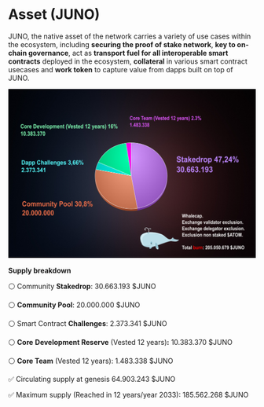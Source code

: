 # Asset \(JUNO\)

JUNO, the native asset of the network carries a variety of use cases within the ecosystem, including **securing the proof of stake network**, **key to on-chain governance**, act as **transport fuel for all interoperable smart contracts** deployed in the ecosystem, **collateral** in various smart contract usecases and **work token** to capture value from dapps built on top of JUNO.

![](../../.gitbook/assets/genesis-supply-pie-2-.png)

**Supply breakdown**

⚪️ Community **Stakedrop**: 30.663.193 $JUNO

⚪️ **Community Pool**: 20.000.000 $JUNO

⚪️ Smart Contract **Challenges**: 2.373.341 $JUNO

⚪️ **Core** **Development Reserve** \(Vested 12 years\)**:** 10.383.370 $JUNO

⚪️ **Core Team** \(Vested 12 years\): 1.483.338 $JUNO

  
✅ Circulating supply at genesis 64.903.243 $JUNO‌

✅ Maximum supply \(Reached in 12 years/year 2033\): 185.562.268 $JUNO





